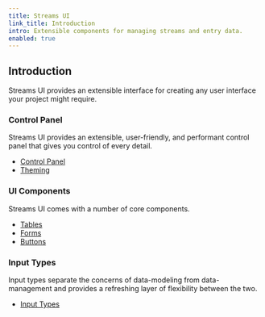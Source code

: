 ```yaml
---
title: Streams UI
link_title: Introduction
intro: Extensible components for managing streams and entry data.
enabled: true
---
```


## Introduction

Streams UI provides an extensible interface for creating any user interface your project might require.

### Control Panel

Streams UI provides an extensible, user-friendly, and performant control panel that gives you control of every detail.

- [Control Panel](cp)
- [Theming](#todo-theming)

### UI Components

Streams UI comes with a number of core components.

- [Tables](tables)
- [Forms](forms)
- [Buttons](buttons)

### Input Types

Input types separate the concerns of data-modeling from data-management and provides a refreshing layer of flexibility between the two.

- [Input Types](inputs)
